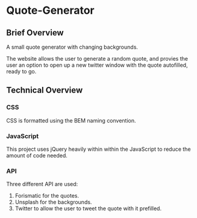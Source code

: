 # Quote-Generator

## Brief Overview
A small quote generator with changing backgrounds.

The website allows the user to generate a random quote, and provies the user an option to open up a new twitter window with the quote autofilled, ready to go.

## Technical Overview
### CSS
CSS is formatted using the BEM naming convention.

### JavaScript
This project uses jQuery heavily within within the JavaScript to reduce the amount of code needed. 

### API
Three different API are used: 

1. Forismatic for the quotes.
2. Unsplash for the backgrounds.
3. Twitter to allow the user to tweet the quote with it prefilled. 
